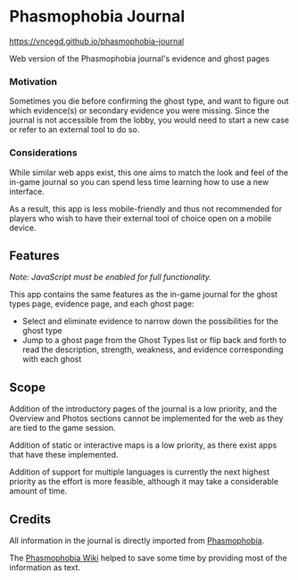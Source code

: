 # Phasmophobia Journal

https://vncegd.github.io/phasmophobia-journal

Web version of the Phasmophobia journal's evidence and ghost pages

### Motivation

Sometimes you die before confirming the ghost type, and want to figure out which evidence(s) or secondary evidence you were missing. Since the journal is not accessible from the lobby, you would need to start a new case or refer to an external tool to do so.

### Considerations

While similar web apps exist, this one aims to match the look and feel of the in-game journal so  you can spend less time learning how to use a new interface.

As a result, this app is less mobile-friendly and thus not recommended for players who wish to have their external tool of choice open on a mobile device.

## Features

_Note: JavaScript must be enabled for full functionality._
 
This app contains the same features as the in-game journal for the ghost types page, evidence page, and each ghost page:

* Select and eliminate evidence to narrow down the possibilities for the ghost type
* Jump to a ghost page from the Ghost Types list or flip back and forth to read the description, strength, weakness, and evidence corresponding with each ghost

## Scope

Addition of the introductory pages of the journal is a low priority, and the Overview and Photos sections cannot be implemented for the web as they are tied to the game session.

Addition of static or interactive maps is a low priority, as there exist apps that have these implemented.

Addition of support for multiple languages is currently the next highest priority as the effort is more feasible, although it may take a considerable amount of time.

## Credits

All information in the journal is directly imported from [Phasmophobia](https://store.steampowered.com/app/739630/Phasmophobia/).

The [Phasmophobia Wiki](https://phasmophobia.fandom.com/wiki/Main_Page) helped to save some time by providing most of the information as text.